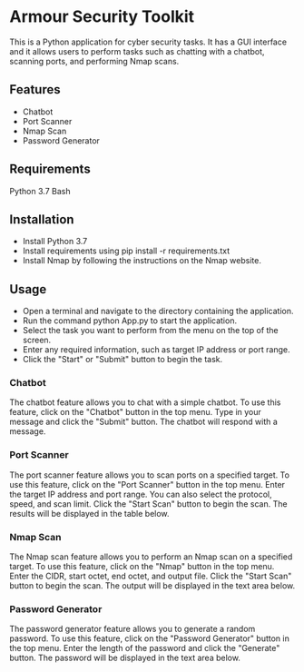 # Armour Security Toolkit


This is a Python application for cyber security tasks. It has a GUI interface and it allows users to perform tasks such as chatting with a chatbot, scanning ports, and performing Nmap scans.

## Features
- Chatbot
- Port Scanner
- Nmap Scan
- Password Generator
## Requirements
Python 3.7
Bash

## Installation
- Install Python 3.7
- Install requirements using pip install -r requirements.txt
- Install Nmap by following the instructions on the Nmap website.
## Usage
- Open a terminal and navigate to the directory containing the application.
- Run the command python App.py to start the application.
- Select the task you want to perform from the menu on the top of the screen.
- Enter any required information, such as target IP address or port range.
- Click the "Start" or "Submit" button to begin the task.
### Chatbot
The chatbot feature allows you to chat with a simple chatbot. To use this feature, click on the "Chatbot" button in the top menu. Type in your message and click the "Submit" button. The chatbot will respond with a message.

### Port Scanner
The port scanner feature allows you to scan ports on a specified target. To use this feature, click on the "Port Scanner" button in the top menu. Enter the target IP address and port range. You can also select the protocol, speed, and scan limit. Click the "Start Scan" button to begin the scan. The results will be displayed in the table below.

### Nmap Scan
The Nmap scan feature allows you to perform an Nmap scan on a specified target. To use this feature, click on the "Nmap" button in the top menu. Enter the CIDR, start octet, end octet, and output file. Click the "Start Scan" button to begin the scan. The output will be displayed in the text area below.

### Password Generator
The password generator feature allows you to generate a random password. To use this feature, click on the "Password Generator" button in the top menu. Enter the length of the password and click the "Generate" button. The password will be displayed in the text area below.
